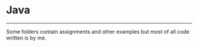 # Java
---

Some folders contain assignments and other examples but most of all code written is by me.

